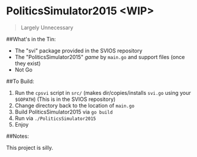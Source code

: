 # PoliticsSimulator2015 \<WIP\>
>Largely Unnecessary

##What's in the Tin:

- The "svi" package provided in the SVIOS repository
- The "PoliticsSimulator2015" _game_ by `main.go` and support files (once they exist)
- Not Go

##To Build:

1. Run the `cpsvi` script in `src/` (makes dir/copies/installs `svi.go` using your `$GOPATH`) (This is in the SVIOS repository)
2. Change directory back to the location of `main.go`
3. Build PoliticsSimulator2015 via `go build`
4. Run via `./PoliticsSimulator2015`
5. Enjoy

##Notes:

This project is silly.
